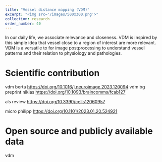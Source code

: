 ```yaml
---
title: "Vessel distance mapping (VDM)"
excerpt: "<img src='/images/500x300.png'>"
collection: research
order_number: 40
---
```


In our daily life, we associate relevance and closeness. VDM is inspired by this simple idea that vessel close to a region of interest are more relevant. VDM is a versatile to for image postprocessing to understand vessel patterns and their relation to physiology and pathologies.


# Scientific contribution
vdm berta https://doi.org/10.1016/j.neuroimage.2023.120094
vdm bg preprint
niklas https://doi.org/10.1093/braincomms/fcab127

als review https://doi.org/10.3390/cells12060957

micro philipp https://doi.org/10.1101/2023.01.20.524921


# Open source and publicly available data
vdm
